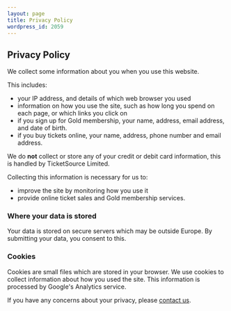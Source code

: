 ```yaml
---
layout: page
title: Privacy Policy
wordpress_id: 2059
---
```


## Privacy Policy

We collect some information about you when you use this website.

This includes:

* your IP address, and details of which web browser you used
* information on how you use the site, such as how long you spend on each page,
  or which links you click on
* if you sign up for Gold membership, your name, address, email address, and
  date of birth.
* if you buy tickets online, your name, address, phone number and email
  address.

We do **not** collect or store any of your credit or debit card information,
this is handled by TicketSource Limited.

Collecting this information is necessary for us to:

* improve the site by monitoring how you use it
* provide online ticket sales and Gold membership services.

### Where your data is stored

Your data is stored on secure servers which may be outside Europe. By
submitting your data, you consent to this.

### Cookies

Cookies are small files which are stored in your browser. We use cookies to
collect information about how you used the site. This information is processed
by Google's Analytics service.

If you have any concerns about your privacy, please [contact us](/contact-us/).
